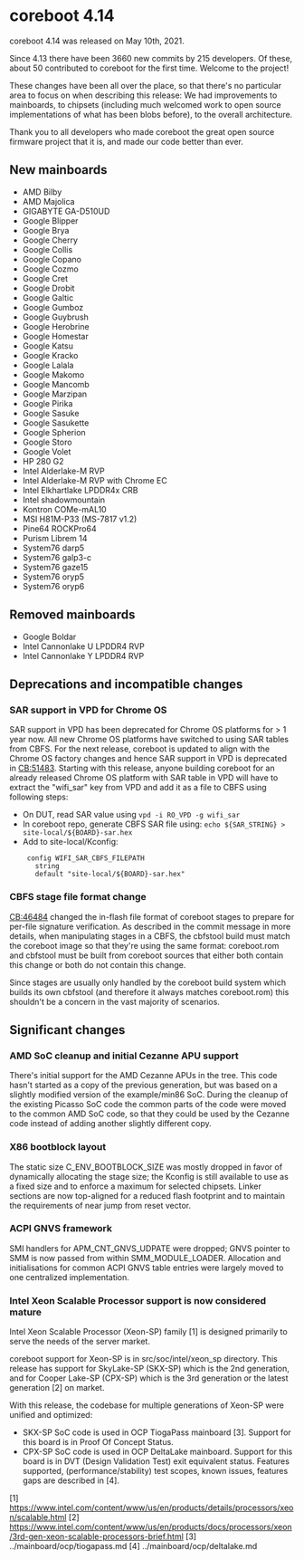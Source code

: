 coreboot 4.14
=============

coreboot 4.14 was released on May 10th, 2021.

Since 4.13 there have been 3660 new commits by 215 developers.
Of these, about 50 contributed to coreboot for the first time.
Welcome to the project!

These changes have been all over the place, so that there's no
particular area to focus on when describing this release: We had
improvements to mainboards, to chipsets (including much welcomed
work to open source implementations of what has been blobs before),
to the overall architecture.

Thank you to all developers who made coreboot the great open source
firmware project that it is, and made our code better than ever.

New mainboards
--------------

* AMD Bilby
* AMD Majolica
* GIGABYTE GA-D510UD
* Google Blipper
* Google Brya
* Google Cherry
* Google Collis
* Google Copano
* Google Cozmo
* Google Cret
* Google Drobit
* Google Galtic
* Google Gumboz
* Google Guybrush
* Google Herobrine
* Google Homestar
* Google Katsu
* Google Kracko
* Google Lalala
* Google Makomo
* Google Mancomb
* Google Marzipan
* Google Pirika
* Google Sasuke
* Google Sasukette
* Google Spherion
* Google Storo
* Google Volet
* HP 280 G2
* Intel Alderlake-M RVP
* Intel Alderlake-M RVP with Chrome EC
* Intel Elkhartlake LPDDR4x CRB
* Intel shadowmountain
* Kontron COMe-mAL10
* MSI H81M-P33 (MS-7817 v1.2)
* Pine64 ROCKPro64
* Purism Librem 14
* System76 darp5
* System76 galp3-c
* System76 gaze15
* System76 oryp5
* System76 oryp6

Removed mainboards
------------------

* Google Boldar
* Intel Cannonlake U LPDDR4 RVP
* Intel Cannonlake Y LPDDR4 RVP

Deprecations and incompatible changes
-------------------------------------

### SAR support in VPD for Chrome OS

SAR support in VPD has been deprecated for Chrome OS platforms for > 1
year now. All new Chrome OS platforms have switched to using SAR
tables from CBFS. For the next release, coreboot is updated to align
with the Chrome OS factory changes and hence SAR support in VPD is
deprecated in [CB:51483](https://review.coreboot.org/51483). Starting
with this release, anyone building coreboot for an already released
Chrome OS platform with SAR table in VPD will have to extract the
"wifi_sar" key from VPD and add it as a file to CBFS using following
steps:
 * On DUT, read SAR value using `vpd -i RO_VPD -g wifi_sar`
 * In coreboot repo, generate CBFS SAR file using:
    `echo ${SAR_STRING} > site-local/${BOARD}-sar.hex`
 * Add to site-local/Kconfig:
    ```
     config WIFI_SAR_CBFS_FILEPATH
       string
       default "site-local/${BOARD}-sar.hex"
    ```

### CBFS stage file format change

[CB:46484](https://review.coreboot.org/46484) changed the in-flash
file format of coreboot stages to prepare for per-file signature
verification. As described in the commit message in more details,
when manipulating stages in a CBFS, the cbfstool build must match the
coreboot image so that they're using the same format: coreboot.rom
and cbfstool must be built from coreboot sources that either both
contain this change or both do not contain this change.

Since stages are usually only handled by the coreboot build system
which builds its own cbfstool (and therefore it always matches
coreboot.rom) this shouldn't be a concern in the vast majority of
scenarios.

Significant changes
-------------------

### AMD SoC cleanup and initial Cezanne APU support

There's initial support for the AMD Cezanne APUs in the tree. This code
hasn't started as a copy of the previous generation, but was based on a
slightly modified version of the example/min86 SoC. During the cleanup
of the existing Picasso SoC code the common parts of the code were
moved to the common AMD SoC code, so that they could be used by the
Cezanne code instead of adding another slightly different copy.

### X86 bootblock layout

The static size C_ENV_BOOTBLOCK_SIZE was mostly dropped in favor of
dynamically allocating the stage size; the Kconfig is still available
to use as a fixed size and to enforce a maximum for selected chipsets.
Linker sections are now top-aligned for a reduced flash footprint and to
maintain the requirements of near jump from reset vector.

### ACPI GNVS framework

SMI handlers for APM_CNT_GNVS_UDPATE were dropped; GNVS pointer to SMM is
now passed from within SMM_MODULE_LOADER. Allocation and initialisations
for common ACPI GNVS table entries were largely moved to one centralized
implementation.

### Intel Xeon Scalable Processor support is now considered mature

Intel Xeon Scalable Processor (Xeon-SP) family [1] is designed
primarily to serve the needs of the server market.

coreboot support for Xeon-SP is in src/soc/intel/xeon_sp directory.
This release has support for SkyLake-SP (SKX-SP) which is the 2nd
generation, and for Cooper Lake-SP (CPX-SP) which is the 3rd generation
or the latest generation [2] on market.

With this release, the codebase for multiple generations of Xeon-SP
were unified and optimized:
* SKX-SP SoC code is used in OCP TiogaPass mainboard [3]. Support for
this board is in Proof Of Concept Status.
* CPX-SP SoC code is used in OCP DeltaLake mainboard. Support for
this board is in DVT (Design Validation Test) exit equivalent status.
Features supported, (performance/stability) test scopes, known issues,
features gaps are described in [4].


[1] https://www.intel.com/content/www/us/en/products/details/processors/xeon/scalable.html
[2] https://www.intel.com/content/www/us/en/products/docs/processors/xeon/3rd-gen-xeon-scalable-processors-brief.html
[3] ../mainboard/ocp/tiogapass.md
[4] ../mainboard/ocp/deltalake.md
